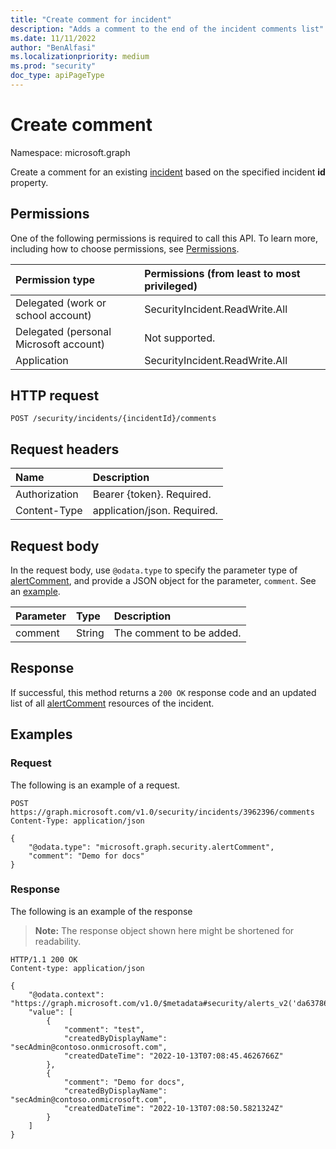 ```yaml
---
title: "Create comment for incident"
description: "Adds a comment to the end of the incident comments list"
ms.date: 11/11/2022
author: "BenAlfasi"
ms.localizationpriority: medium
ms.prod: "security"
doc_type: apiPageType
---
```


# Create comment
Namespace: microsoft.graph

Create a comment for an existing [incident](../resources/security-incident.md) based on the specified incident **id** property.

## Permissions
One of the following permissions is required to call this API. To learn more, including how to choose permissions, see [Permissions](/graph/permissions-reference).

|Permission type|Permissions (from least to most privileged)|
|:---|:---|
|Delegated (work or school account)|SecurityIncident.ReadWrite.All|
|Delegated (personal Microsoft account)|Not supported.|
|Application|SecurityIncident.ReadWrite.All|

## HTTP request

<!-- {
  "blockType": "ignored"
}
-->
``` http
POST /security/incidents/{incidentId}/comments
```

## Request headers
|Name|Description|
|:---|:---|
|Authorization|Bearer {token}. Required.|
|Content-Type|application/json. Required.|

## Request body

In the request body, use `@odata.type` to specify the parameter type of [alertComment](../resources/security-alertcomment.md), and provide a JSON object for the parameter, `comment`. See an [example](#examples).

| Parameter	   | Type	|Description|
|:---------------|:--------|:----------|
|comment|String|The comment to be added.|

## Response

If successful, this method returns a `200 OK` response code and an updated list of all [alertComment](../resources/security-alertcomment.md) resources of the incident.

## Examples

### Request
The following is an example of a request.

<!-- {
  "blockType": "request",
  "sampleKeys": ["3962396"],
  "name": "incident_addcomment"
}
-->
``` http
POST https://graph.microsoft.com/v1.0/security/incidents/3962396/comments
Content-Type: application/json

{
    "@odata.type": "microsoft.graph.security.alertComment",
    "comment": "Demo for docs"
}
```

### Response
The following is an example of the response
>**Note:** The response object shown here might be shortened for readability.
<!-- {
  "blockType": "response",
  "@odata.type": "collection(microsoft.graph.security.alertComment)",
  "truncated": true
}
-->

``` http
HTTP/1.1 200 OK
Content-type: application/json

{
    "@odata.context": "https://graph.microsoft.com/v1.0/$metadata#security/alerts_v2('da637865765418431569_-773071023')/comments",
    "value": [
        {
            "comment": "test",
            "createdByDisplayName": "secAdmin@contoso.onmicrosoft.com",
            "createdDateTime": "2022-10-13T07:08:45.4626766Z"
        },
        {
            "comment": "Demo for docs",
            "createdByDisplayName": "secAdmin@contoso.onmicrosoft.com",
            "createdDateTime": "2022-10-13T07:08:50.5821324Z"
        }
    ]
}
```
